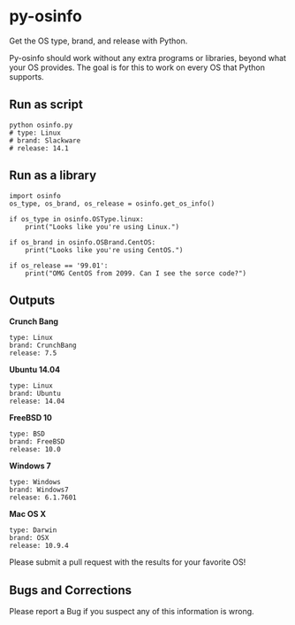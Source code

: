 py-osinfo
=========

Get the OS type, brand, and release with Python.

Py-osinfo should work without any extra programs or libraries, beyond 
what your OS provides. The goal is for this to work on every OS that Python 
supports.

Run as script
-----

    python osinfo.py
    # type: Linux
    # brand: Slackware
    # release: 14.1


Run as a library
-----

    import osinfo
    os_type, os_brand, os_release = osinfo.get_os_info()

    if os_type in osinfo.OSType.linux:
        print("Looks like you're using Linux.")

    if os_brand in osinfo.OSBrand.CentOS:
        print("Looks like you're using CentOS.")

    if os_release == '99.01':
        print("OMG CentOS from 2099. Can I see the sorce code?")


Outputs
-----

__Crunch Bang__

    type: Linux
    brand: CrunchBang
    release: 7.5

__Ubuntu 14.04__

    type: Linux
    brand: Ubuntu
    release: 14.04

__FreeBSD 10__

    type: BSD
    brand: FreeBSD
    release: 10.0

__Windows 7__

    type: Windows
    brand: Windows7
    release: 6.1.7601

__Mac OS X__

    type: Darwin
    brand: OSX
    release: 10.9.4

Please submit a pull request with the results for your favorite OS!


Bugs and Corrections
-----

Please report a Bug if you suspect any of this information is wrong.

